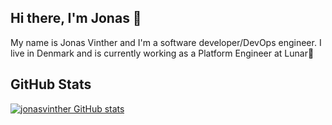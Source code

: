 ## Hi there, I'm Jonas 👋

My name is Jonas Vinther and I'm a software developer/DevOps engineer. I live in Denmark and is currently working as a Platform Engineer at Lunar:rocket:

## GitHub Stats
[![jonasvinther GitHub stats](https://github-readme-stats.vercel.app/api?username=jonasvinther&show_icons=true&hide_border=true&theme=tokyonight)](https://github-readme-stats.vercel.app/api?username=jonasvinther&show_icons=true&hide_border=true&theme=tokyonight)
